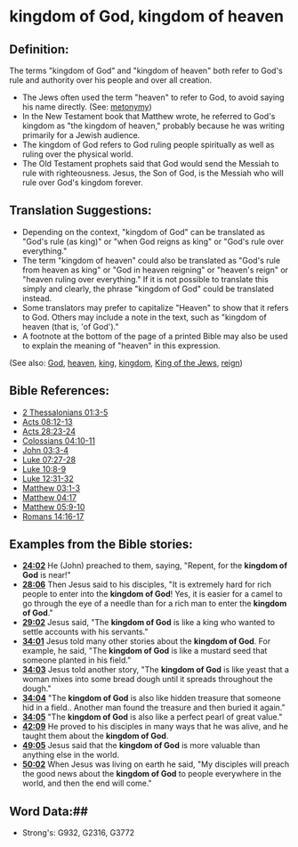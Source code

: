 # kingdom of God, kingdom of heaven #

## Definition: ##

The terms "kingdom of God" and "kingdom of heaven" both refer to God's rule and authority over his people and over all creation.

* The Jews often used the term "heaven" to refer to God, to avoid saying his name directly. (See: [metonymy](rc://en/ta/man/translate/figs-metonymy)) 
* In the New Testament book that Matthew wrote, he referred to God's kingdom as "the kingdom of heaven," probably because he was writing primarily for a Jewish audience.
* The kingdom of God refers to God ruling people spiritually as well as ruling over the physical world.
* The Old Testament prophets said that God would send the Messiah to rule with righteousness. Jesus, the Son of God, is the Messiah who will rule over God's kingdom forever.

## Translation Suggestions: ##

* Depending on the context, "kingdom of God" can be translated as "God's rule (as king)" or "when God reigns as king" or "God's rule over everything."
* The term "kingdom of heaven" could also be translated as "God's rule from heaven as king" or "God in heaven reigning" or "heaven's reign" or "heaven ruling over everything." If it is not possible to translate this simply and clearly, the phrase "kingdom of God" could be translated instead.
* Some translators may prefer to capitalize "Heaven" to show that it refers to God. Others may include a note in the text, such as "kingdom of heaven (that is, 'of God')."
* A footnote at the bottom of the page of a printed Bible may also be used to explain the meaning of "heaven" in this expression.

(See also: [God](../kt/god.md), [heaven](../kt/heaven.md), [king](../other/king.md), [kingdom](../other/kingdom.md), [King of the Jews](../kt/kingofthejews.md), [reign](../other/reign.md))

## Bible References: ##

* [2 Thessalonians 01:3-5](rc://en/tn/help/2th/01/03)
* [Acts 08:12-13](rc://en/tn/help/act/08/12)
* [Acts 28:23-24](rc://en/tn/help/act/28/23)
* [Colossians 04:10-11](rc://en/tn/help/col/04/10)
* [John 03:3-4](rc://en/tn/help/jhn/03/03)
* [Luke 07:27-28](rc://en/tn/help/luk/07/27)
* [Luke 10:8-9](rc://en/tn/help/luk/10/08)
* [Luke 12:31-32](rc://en/tn/help/luk/12/31)
* [Matthew 03:1-3](rc://en/tn/help/mat/03/01)
* [Matthew 04:17](rc://en/tn/help/mat/04/17)
* [Matthew 05:9-10](rc://en/tn/help/mat/05/09)
* [Romans 14:16-17](rc://en/tn/help/rom/14/16)

## Examples from the Bible stories: ##

* __[24:02](rc://en/tn/help/obs/24/02)__ He (John) preached to them, saying, "Repent, for the __kingdom of God__  is near!"
* __[28:06](rc://en/tn/help/obs/28/06)__ Then Jesus said to his disciples, "It is extremely hard for rich people to enter into the __kingdom of God__! Yes, it is easier for a camel to go through the eye of a needle than for a rich man to enter the __kingdom of God__."
* __[29:02](rc://en/tn/help/obs/29/02)__ Jesus said, "The __kingdom of God__  is like a king who wanted to settle accounts with his servants."
* __[34:01](rc://en/tn/help/obs/34/01)__ Jesus told many other stories about the __kingdom of God__. For example, he said, "The __kingdom of God__  is like a mustard seed that someone planted in his field."
* __[34:03](rc://en/tn/help/obs/34/03)__ Jesus told another story, "The __kingdom of God__  is like yeast that a woman mixes into some bread dough until it spreads throughout the dough."
* __[34:04](rc://en/tn/help/obs/34/04)__ "The __kingdom of God__  is also like hidden treasure that someone hid in a field.. Another man found the treasure and then buried it again."
* __[34:05](rc://en/tn/help/obs/34/05)__ "The __kingdom of God__  is also like a perfect pearl of great value."
* __[42:09](rc://en/tn/help/obs/42/09)__ He proved to his disciples in many ways that he was alive, and he taught them about the __kingdom of God__.
* __[49:05](rc://en/tn/help/obs/49/05)__ Jesus said that the __kingdom of God__  is more valuable than anything else in the world.
* __[50:02](rc://en/tn/help/obs/50/02)__ When Jesus was living on earth he said, "My disciples will preach the good news about the __kingdom of God__  to people everywhere in the world, and then the end will come."

## Word Data:##

* Strong's: G932, G2316, G3772

